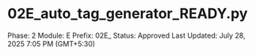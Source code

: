 # 02E_auto_tag_generator_READY.py

Phase: 2
Module: E
Prefix: 02E_
Status: Approved
Last Updated: July 28, 2025 7:05 PM (GMT+5:30)
